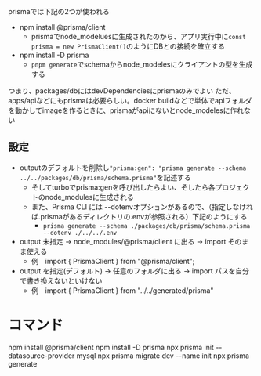 prismaでは下記の2つが使われる
- npm install @prisma/client
  - prismaでnode_modeluesに生成されたのから、アプリ実行中に`const prisma = new PrismaClient()`のようにDBとの接続を確立する
- npm install -D prisma
  - `pnpm generate`でschemaからnode_modelesにクライアントの型を生成する

つまり、packages/dbにはdevDependenciesにprismaのみでよい
ただ、apps/apiなどにもprismaは必要らしい。docker buildなどで単体でapiフォルダを動かしてimageを作るときに、prismaがapiにないとnode_modelesに作れない

## 設定
- outputのデフォルトを削除し`"prisma:gen": "prisma generate --schema ../../packages/db/prisma/schema.prisma"`を記述する
  - そしてturboでprisma:genを呼び出したらよい、そしたら各プロジェクトのnode_modulesに生成される
  - また、Prisma CLI には --dotenvオプションがあるので、（指定しなければ.prismaがあるディレクトリの.envが参照される）下記のようにする
    - `prisma generate --schema ./packages/db/prisma/schema.prisma --dotenv ./../../.env`
- output 未指定 → node_modules/@prisma/client に出る → import そのまま使える
  - 例　import { PrismaClient } from "@prisma/client";
- output を指定(デフォルト) → 任意のフォルダに出る → import パスを自分で書き換えないといけない
  - 例　import { PrismaClient } from "../../generated/prisma"

# コマンド
npm install @prisma/client
npm install -D prisma
npx prisma init --datasource-provider mysql
npx prisma migrate dev --name init
npx prisma generate